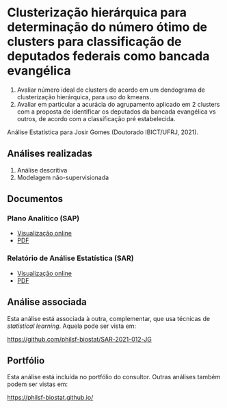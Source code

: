 # Clusterização hierárquica para determinação do número ótimo de clusters para classificação de deputados federais como bancada evangélica

1. Avaliar número ideal de clusters de acordo em um dendograma de
   clusterização hierárquica, para uso do kmeans.
1. Avaliar em particular a acurácia do agrupamento aplicado em 2
   clusters com a proposta de identificar os deputados da bancada
   evangélica vs outros, de acordo com a classificação pré
   estabelecida.

Análise Estatística para Josir Gomes (Doutorado IBICT/UFRJ, 2021).

## Análises realizadas

1. Análise descritiva
1. Modelagem não-supervisionada
<!-- 1. Análise inferencial -->
<!-- 1. Análise de poder -->

## Documentos

### Plano Analítico (SAP)

<!-- - [Visualização online][sapviz-v02] -->
<!-- - [Download][sappdf-v02] -->

- [Visualização online][sapviz-v01]
- [PDF][sappdf-v01]

### Relatório de Análise Estatística (SAR)

<!-- - [Visualização online][reportviz-v02] -->
<!-- - [Download][pdf-v02] -->

- [Visualização online][reportviz-v01]
- [PDF][pdf-v01]

## Análise associada

Esta análise está associada à outra, complementar, que usa técnicas de *statistical learning*.
Aquela pode ser vista em:

https://github.com/philsf-biostat/SAR-2021-012-JG

## Portfólio

Esta análise está incluída no portfólio do consultor.
Outras análises também podem ser vistas em:

https://philsf-biostat.github.io/

<!-- --- -->

[sapviz-v01]: report/SAP-2021-011-JG-v01.md
[sapviz-v02]: report/SAP-2021-011-JG-v02.md
[sappdf-v01]: https://docs.google.com/viewer?url=https://github.com/philsf-biostat/SAR-2021-011-JG/raw/main/report/SAP-2021-011-JG-v01.pdf
[sappdf-v02]: https://docs.google.com/viewer?url=https://github.com/philsf-biostat/SAR-2021-011-JG/raw/main/report/SAP-2021-011-JG-v02.pdf

[reportviz-v01]: report/SAR-2021-011-JG-v01.md
[reportviz-v02]: report/SAR-2021-011-JG-v02.md
[pdf-v01]: https://docs.google.com/viewer?url=https://github.com/philsf-biostat/SAR-2021-011-JG/raw/main/report/SAR-2021-011-JG-v01.pdf
[pdf-v02]: https://docs.google.com/viewer?url=https://github.com/philsf-biostat/SAR-2021-011-JG/raw/main/report/SAR-2021-011-JG-v02.pdf
[docx-v01]: https://docs.google.com/viewer?url=https://github.com/philsf-biostat/SAR-2021-011-JG/raw/main/report/SAR-2021-011-JG-v01.docx
[docx-v02]: https://docs.google.com/viewer?url=https://github.com/philsf-biostat/SAR-2021-011-JG/raw/main/report/SAR-2021-011-JG-v02.docx

[releases]: https://github.com/philsf-biostat/SAR-2021-011-JG/releases/
[milestone-v01]: https://github.com/philsf-biostat/SAR-2021-011-JG/milestone/mmm01
[v01-project]: https://github.com/philsf-biostat/SAR-2021-011-JG/projects/ppp01
[milestone-v02]: https://github.com/philsf-biostat/SAR-2021-011-JG/milestone/mmm02
[v02-project]: https://github.com/philsf-biostat/SAR-2021-011-JG/projects/ppp02

